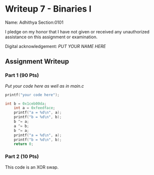 # Writeup 7 - Binaries I

Name: Adhithya
Section:0101

I pledge on my honor that I have not given or received any unauthorized
assistance on this assignment or examination.

Digital acknowledgement: *PUT YOUR NAME HERE*

## Assignment Writeup

### Part 1 (90 Pts)

*Put your code here as well as in main.c*
```c
printf("your code here");

int b = 0x1ceb00da;
    int a = 0xfeedface;
    printf("a = %d\n", a);
    printf("b = %d\n", b);
    b ^= a;
    a ^= b;
    b ^= a;
    printf("a = %d\n", a);
    printf("b = %d\n", b);
    return 0; 

```

### Part 2 (10 Pts)

This code is an XOR swap.
